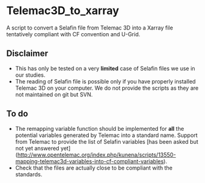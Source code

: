 # Telemac3D_to_xarray
A script to convert a Selafin file from Telemac 3D into a Xarray file tentatively compliant with CF convention and U-Grid.
## Disclaimer
* This has only be tested on a very **limited** case of Selafin files we use in our studies.
* The reading of Selafin file is possible only if you have properly installed Telemac 3D on your computer. 
We do not provide the scripts as they are not maintained on git but SVN.
## To do
* The remapping variable function should be implemented for **all** the potential variables generated by Telemac into a standard name. 
Support from Telemac to provide the list of Selafin variables [has been asked but not yet answered yet]
(http://www.opentelemac.org/index.php/kunena/scripts/13550-mapping-telemac3d-variables-into-cf-compliant-variables).
* Check that the files are actually close to be compliant with the standards.

